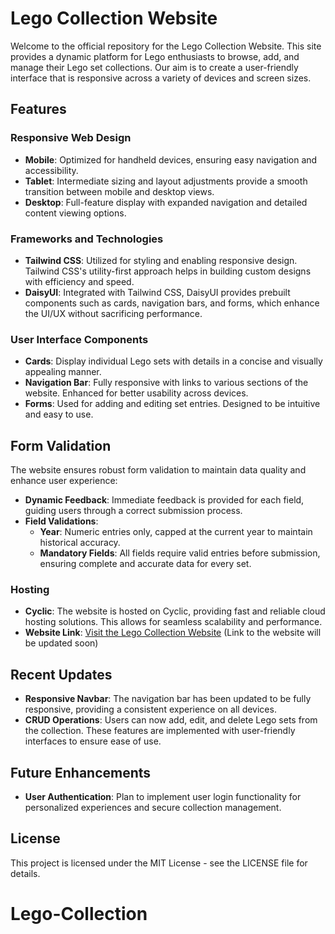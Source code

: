 # Lego Collection Website

Welcome to the official repository for the Lego Collection Website. This site provides a dynamic platform for Lego enthusiasts to browse, add, and manage their Lego set collections. Our aim is to create a user-friendly interface that is responsive across a variety of devices and screen sizes.

## Features

### Responsive Web Design
- **Mobile**: Optimized for handheld devices, ensuring easy navigation and accessibility.
- **Tablet**: Intermediate sizing and layout adjustments provide a smooth transition between mobile and desktop views.
- **Desktop**: Full-feature display with expanded navigation and detailed content viewing options.

### Frameworks and Technologies

- **Tailwind CSS**: Utilized for styling and enabling responsive design. Tailwind CSS's utility-first approach helps in building custom designs with efficiency and speed.
- **DaisyUI**: Integrated with Tailwind CSS, DaisyUI provides prebuilt components such as cards, navigation bars, and forms, which enhance the UI/UX without sacrificing performance.

### User Interface Components

- **Cards**: Display individual Lego sets with details in a concise and visually appealing manner.
- **Navigation Bar**: Fully responsive with links to various sections of the website. Enhanced for better usability across devices.
- **Forms**: Used for adding and editing set entries. Designed to be intuitive and easy to use.

## Form Validation

The website ensures robust form validation to maintain data quality and enhance user experience:

- **Dynamic Feedback**: Immediate feedback is provided for each field, guiding users through a correct submission process.
- **Field Validations**:
  - **Year**: Numeric entries only, capped at the current year to maintain historical accuracy.
  - **Mandatory Fields**: All fields require valid entries before submission, ensuring complete and accurate data for every set.

### Hosting

- **Cyclic**: The website is hosted on Cyclic, providing fast and reliable cloud hosting solutions. This allows for seamless scalability and performance.
- **Website Link**: [Visit the Lego Collection Website](#) (Link to the website will be updated soon)

## Recent Updates

- **Responsive Navbar**: The navigation bar has been updated to be fully responsive, providing a consistent experience on all devices.
- **CRUD Operations**: Users can now add, edit, and delete Lego sets from the collection. These features are implemented with user-friendly interfaces to ensure ease of use.


## Future Enhancements

- **User Authentication**: Plan to implement user login functionality for personalized experiences and secure collection management.

## License

This project is licensed under the MIT License - see the LICENSE file for details.
# Lego-Collection
